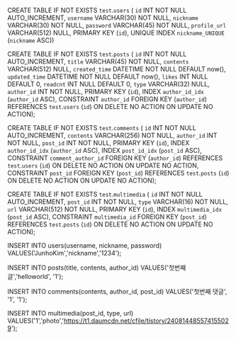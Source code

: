 CREATE TABLE IF NOT EXISTS `test`.`users` (
  `id` INT NOT NULL AUTO_INCREMENT,
  `username` VARCHAR(30) NOT NULL,
  `nickname` VARCHAR(30) NOT NULL,
  `password` VARCHAR(45) NOT NULL,
  `profile_url` VARCHAR(512) NULL,
  PRIMARY KEY (`id`),
  UNIQUE INDEX `nickname_UNIQUE` (`nickname` ASC))

CREATE TABLE IF NOT EXISTS `test`.`posts` (
  `id` INT NOT NULL AUTO_INCREMENT,
  `title` VARCHAR(45) NOT NULL,
  `contents` VARCHAR(512) NULL,
  `created_time` DATETIME NOT NULL DEFAULT now(),
  `updated_time` DATETIME NOT NULL DEFAULT now(),
  `likes` INT NULL DEFAULT 0,
  `readcnt` INT NULL DEFAULT 0,
  `type` VARCHAR(32) NULL,
  `author_id` INT NOT NULL,
  PRIMARY KEY (`id`),
  INDEX `author_id_idx` (`author_id` ASC),
  CONSTRAINT `author_id`
    FOREIGN KEY (`author_id`)
    REFERENCES `test`.`users` (`id`)
    ON DELETE NO ACTION
    ON UPDATE NO ACTION);

CREATE TABLE IF NOT EXISTS `test`.`comments` (
  `id` INT NOT NULL AUTO_INCREMENT,
  `contents` VARCHAR(256) NOT NULL,
  `author_id` INT NOT NULL,
  `post_id` INT NOT NULL,
  PRIMARY KEY (`id`),
  INDEX `author_id_idx` (`author_id` ASC),
  INDEX `post_id_idx` (`post_id` ASC),
  CONSTRAINT `comment_author_id`
    FOREIGN KEY (`author_id`)
    REFERENCES `test`.`users` (`id`)
    ON DELETE NO ACTION
    ON UPDATE NO ACTION,
  CONSTRAINT `post_id`
    FOREIGN KEY (`post_id`)
    REFERENCES `test`.`posts` (`id`)
    ON DELETE NO ACTION
    ON UPDATE NO ACTION);

CREATE TABLE IF NOT EXISTS `test`.`multimedia` (
  `id` INT NOT NULL AUTO_INCREMENT,
  `post_id` INT NOT NULL,
  `type` VARCHAR(16) NOT NULL,
  `url` VARCHAR(512) NOT NULL,
  PRIMARY KEY (`id`),
  INDEX `multimedia_idx` (`post_id` ASC),
  CONSTRAINT `multimedia_id`
    FOREIGN KEY (`post_id`)
    REFERENCES `test`.`posts` (`id`)
    ON DELETE NO ACTION
    ON UPDATE NO ACTION);



INSERT INTO users(username, nickname, password) VALUES('JunhoKim','nickname','1234');

INSERT INTO posts(title, contents, author_id) VALUES('첫번째 글','helloworld', '1');

INSERT INTO comments(contents, author_id, post_id) VALUES('첫번째 댓글', '1', '1');

INSERT INTO multimedia(post_id, type, url) VALUES('1','photo','https://t1.daumcdn.net/cfile/tistory/240814485574155029');